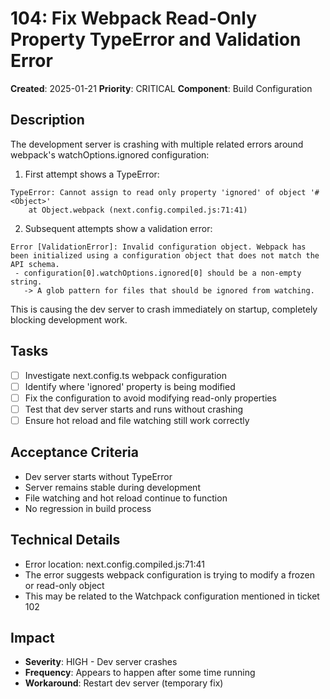 # 104: Fix Webpack Read-Only Property TypeError and Validation Error

**Created**: 2025-01-21
**Priority**: CRITICAL
**Component**: Build Configuration

## Description

The development server is crashing with multiple related errors around webpack's watchOptions.ignored configuration:

1. First attempt shows a TypeError:
```
TypeError: Cannot assign to read only property 'ignored' of object '#<Object>'
    at Object.webpack (next.config.compiled.js:71:41)
```

2. Subsequent attempts show a validation error:
```
Error [ValidationError]: Invalid configuration object. Webpack has been initialized using a configuration object that does not match the API schema.
 - configuration[0].watchOptions.ignored[0] should be a non-empty string.
   -> A glob pattern for files that should be ignored from watching.
```

This is causing the dev server to crash immediately on startup, completely blocking development work.

## Tasks

- [ ] Investigate next.config.ts webpack configuration
- [ ] Identify where 'ignored' property is being modified
- [ ] Fix the configuration to avoid modifying read-only properties
- [ ] Test that dev server starts and runs without crashing
- [ ] Ensure hot reload and file watching still work correctly

## Acceptance Criteria

- Dev server starts without TypeError
- Server remains stable during development
- File watching and hot reload continue to function
- No regression in build process

## Technical Details

- Error location: next.config.compiled.js:71:41
- The error suggests webpack configuration is trying to modify a frozen or read-only object
- This may be related to the Watchpack configuration mentioned in ticket 102

## Impact

- **Severity**: HIGH - Dev server crashes
- **Frequency**: Appears to happen after some time running
- **Workaround**: Restart dev server (temporary fix)